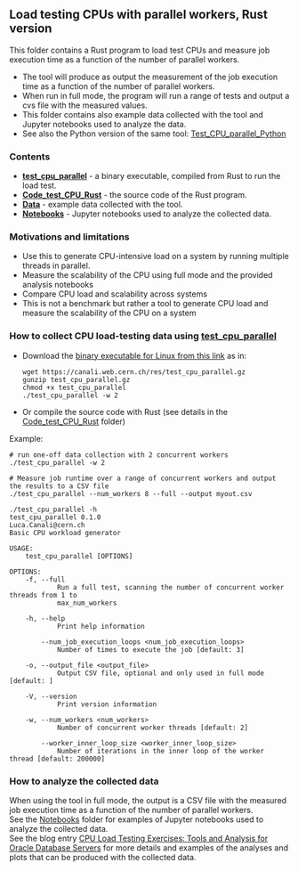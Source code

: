 ## Load testing CPUs with parallel workers, Rust version

This folder contains a Rust program to load test CPUs and measure job execution time as a function of the number of parallel workers.  
- The tool will produce as output the measurement of the job execution time as a function of the number of parallel workers.  
- When run in full mode, the program will run a range of tests and output a cvs file with the measured values.  
- This folder contains also example data collected with the tool and Jupyter notebooks used to analyze the data.  
- See also the Python version of the same tool: [Test_CPU_parallel_Python](../Test_CPU_parallel_Python)

### Contents
- [**test_cpu_parallel**](test_cpu_parallel) - a binary executable, compiled from Rust to run the load test.
- [**Code_test_CPU_Rust**](Code_test_CPU_Rust) - the source code of the Rust program.
- [**Data**](Data) - example data collected with the tool.
- [**Notebooks**](Notebooks) - Jupyter notebooks used to analyze the collected data.

### Motivations and limitations
  - Use this to generate CPU-intensive load on a system by running multiple threads in parallel.
  - Measure the scalability of the CPU using full mode and the provided analysis notebooks
  - Compare CPU load and scalability across systems
  - This is not a benchmark but rather a tool to generate CPU load and measure the scalability of the CPU on a system 
 
### How to collect CPU load-testing data using [test_cpu_parallel](test_cpu_parallel)
  - Download the [binary executable for Linux from this link](https://canali.web.cern.ch/res/test_cpu_parallel.gz) as in:
    ```
    wget https://canali.web.cern.ch/res/test_cpu_parallel.gz
    gunzip test_cpu_parallel.gz
    chmod +x test_cpu_parallel
    ./test_cpu_parallel -w 2 
    ```
  - Or compile the source code with Rust (see details in the [Code_test_CPU_Rust](Code_test_CPU_Rust) folder)

Example:
```
# run one-off data collection with 2 concurrent workers
./test_cpu_parallel -w 2 

# Measure job runtime over a range of concurrent workers and output the results to a CSV file
./test_cpu_parallel --num_workers 8 --full --output myout.csv 

./test_cpu_parallel -h
test_cpu_parallel 0.1.0
Luca.Canali@cern.ch
Basic CPU workload generator

USAGE:
    test_cpu_parallel [OPTIONS]

OPTIONS:
    -f, --full
            Run a full test, scanning the number of concurrent worker threads from 1 to
            max_num_workers

    -h, --help
            Print help information

        --num_job_execution_loops <num_job_execution_loops>
            Number of times to execute the job [default: 3]

    -o, --output_file <output_file>
            Output CSV file, optional and only used in full mode [default: ]

    -V, --version
            Print version information

    -w, --num_workers <num_workers>
            Number of concurrent worker threads [default: 2]

        --worker_inner_loop_size <worker_inner_loop_size>
            Number of iterations in the inner loop of the worker thread [default: 200000]
```

### How to analyze the collected data
When using the tool in full mode, the output is a CSV file with the measured job execution time as a function of the number of parallel workers.  
See the [Notebooks](Notebooks) folder for examples of Jupyter notebooks used to analyze the collected data.  
See the blog entry [CPU Load Testing Exercises: Tools and Analysis for Oracle Database Servers](https://db-blog.web.cern.ch/node/189) for more details
and examples of the analyses and plots that can be produced with the collected data. 